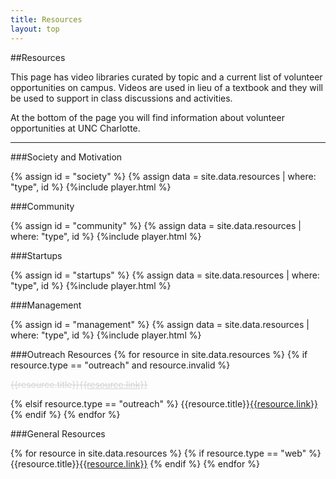 ```yaml
---
title: Resources
layout: top
---
```


<script src="https://ajax.googleapis.com/ajax/libs/jquery/2.2.0/jquery.min.js"></script>

<script>
  $(document).ready(function () {

    //list of players registered
    var players = ["society", "player"];

    //for all id's create players
      $(".arrow-right").bind("click", function (event) {
          event.preventDefault();
          $(".vid-list-container").stop().animate({
              scrollLeft: "+=336"
          }, 750);
      });
      $(".arrow-left").bind("click", function (event) {
          event.preventDefault();
          $(".vid-list-container").stop().animate({
              scrollLeft: "-=336"
          }, 750);
      });
  });
</script>

##Resources

This page has video libraries curated by topic and a current list of
volunteer opportunities on campus. Videos are used in lieu of a textbook
and they will be used to support in class discussions and activities.

At the bottom of the page you will find information about volunteer
opportunities at UNC Charlotte.

<hr/>

###Society and Motivation

{% assign id = "society" %}
{% assign data = site.data.resources | where: "type", id  %}
{%include player.html %}

###Community

{% assign id = "community" %}
{% assign data = site.data.resources | where: "type", id  %}
{%include player.html %}

###Startups

{% assign id = "startups" %}
{% assign data = site.data.resources | where: "type", id  %}
{%include player.html %}

###Management

{% assign id = "management" %}
{% assign data = site.data.resources | where: "type", id  %}
{%include player.html %}



###Outreach Resources
{% for resource in site.data.resources %}
{% if resource.type == "outreach" and resource.invalid %}
  <p style="color:#d3d3d3; text-decoration: line-through;">
  {{resource.title}}<a style="color:#d3d3d3" href="{{resource.link}}">{{resource.link}}</a>
  </p>
{% elsif resource.type == "outreach" %}
  {{resource.title}}<a href="{{resource.link}}">{{resource.link}}</a>
{% endif %}
{% endfor %}


###General Resources

{% for resource in site.data.resources %}
{% if resource.type == "web" %}
  {{resource.title}}<a href="{{resource.link}}">{{resource.link}}</a>
{% endif %}
{% endfor %}
